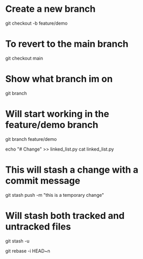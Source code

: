 

# Create a new branch
git checkout -b feature/demo

# To revert to the main branch 
git checkout main

# Show what branch im on
git branch

# Will start working in the feature/demo branch
git branch feature/demo

echo "# Change" >> linked_list.py
cat linked_list.py

# This will stash a change with a commit message
git stash push -m "this is a temporary change" 

# Will stash both tracked and untracked files
git stash -u


git rebase -i HEAD~n

